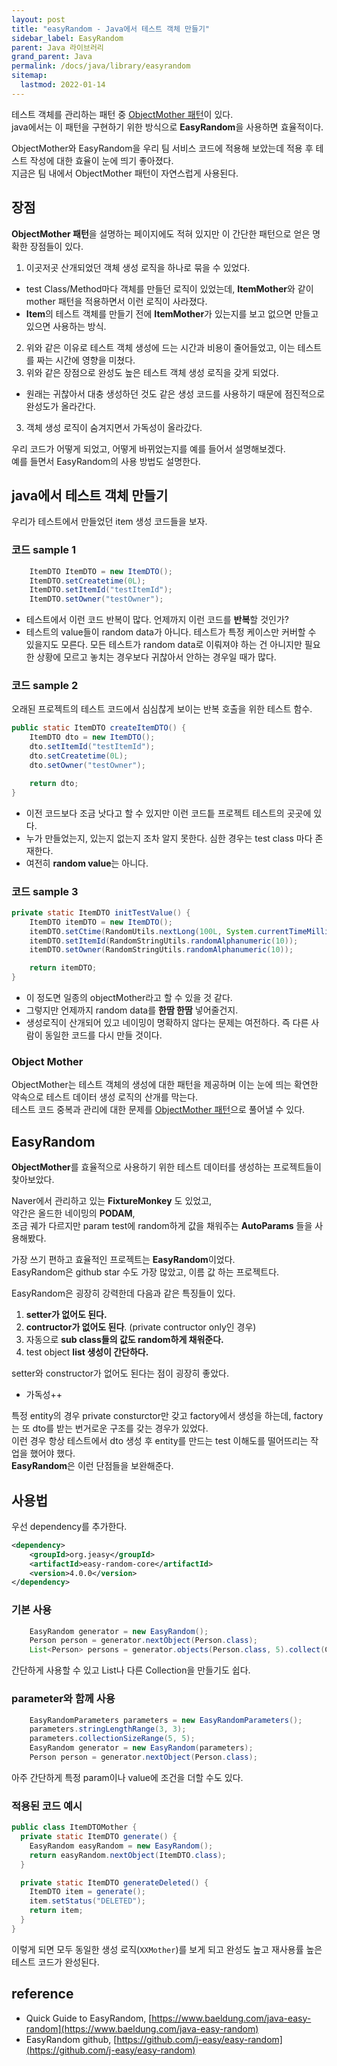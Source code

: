 ```yaml
---
layout: post
title: "easyRandom - Java에서 테스트 객체 만들기"
sidebar_label: EasyRandom
parent: Java 라이브러리
grand_parent: Java
permalink: /docs/java/library/easyrandom
sitemap:
  lastmod: 2022-01-14
---
```


테스트 객체를 관리하는 패턴 중 [ObjectMother 패턴](/docs/pattern/object-mother)이 있다.  
java에서는 이 패턴을 구현하기 위한 방식으로 **EasyRandom**을 사용하면 효율적이다.

ObjectMother와 EasyRandom을 우리 팀 서비스 코드에 적용해 보았는데 적용 후 테스트 작성에 대한 효율이 눈에 띄기 좋아졌다.  
지금은 팀 내에서 ObjectMother 패턴이 자연스럽게 사용된다.  

## 장점

**ObjectMother 패턴**을 설명하는 페이지에도 적혀 있지만 이 간단한 패턴으로 얻은 명확한 장점들이 있다.

1. 이곳저곳 산개되었던 객체 생성 로직을 하나로 묶을 수 있었다.  
  - test Class/Method마다 객체를 만들던 로직이 있었는데, **ItemMother**와 같이 mother 패턴을 적용하면서 이런 로직이 사라졌다.
  - **Item**의 테스트 객체를 만들기 전에 **ItemMother**가 있는지를 보고 없으면 만들고 있으면 사용하는 방식.
2. 위와 같은 이유로 테스트 객체 생성에 드는 시간과 비용이 줄어들었고, 이는 테스트를 짜는 시간에 영향을 미쳤다.
2. 위와 같은 장점으로 완성도 높은 테스트 객체 생성 로직을 갖게 되었다.
  - 원래는 귀찮아서 대충 생성하던 것도 같은 생성 코드를 사용하기 때문에 점진적으로 완성도가 올라간다.
3. 객체 생성 로직이 숨겨지면서 가독성이 올라갔다.

우리 코드가 어떻게 되었고, 어떻게 바뀌었는지를 예를 들어서 설명해보겠다.  
예를 들면서 EasyRandom의 사용 방법도 설명한다.


## java에서 테스트 객체 만들기

우리가 테스트에서 만들었던 item 생성 코드들을 보자.

### 코드 sample 1

```java
    ItemDTO ItemDTO = new ItemDTO();
    ItemDTO.setCreatetime(0L);
    ItemDTO.setItemId("testItemId");
    ItemDTO.setOwner("testOwner");
```

- 테스트에서 이런 코드 반복이 많다. 언제까지 이런 코드를 **반복**할 것인가?
- 테스트의 value들이 random data가 아니다. 테스트가 특정 케이스만 커버할 수 있을지도 모른다. 모든 테스트가 random data로 이뤄져야 하는 건 아니지만 필요한 상황에 모르고 놓치는 경우보다 귀찮아서 안하는 경우일 때가 많다.

### 코드 sample 2

오래된 프로젝트의 테스트 코드에서 심심찮게 보이는 반복 호출을 위한 테스트 함수.

```java
public static ItemDTO createItemDTO() {
    ItemDTO dto = new ItemDTO();
    dto.setItemId("testItemId");
    dto.setCreatetime(0L);
    dto.setOwner("testOwner");

    return dto;
}
```

- 이전 코드보다 조금 낫다고 할 수 있지만 이런 코드틑 프로젝트 테스트의 곳곳에 있다.
- 누가 만들었는지, 있는지 없는지 조차 알지 못한다. 심한 경우는 test class 마다 존재한다.
- 여전히 **random value**는 아니다.

### 코드 sample 3

```java
private static ItemDTO initTestValue() {
    ItemDTO itemDTO = new ItemDTO();
    itemDTO.setCtime(RandomUtils.nextLong(100L, System.currentTimeMillis()));
    itemDTO.setItemId(RandomStringUtils.randomAlphanumeric(10));
    itemDTO.setOwner(RandomStringUtils.randomAlphanumeric(10));

    return itemDTO;
}
```

- 이 정도면 일종의 objectMother라고 할 수 있을 것 같다.
- 그렇지만 언제까지 random data를 **한땀 한땀** 넣어줄건지.
- 생성로직이 산개되어 있고 네이밍이 명확하지 않다는 문제는 여전하다. 즉 다른 사람이 동일한 코드를 다시 만들 것이다.

### Object Mother

ObjectMother는 테스트 객체의 생성에 대한 패턴을 제공하며 이는 눈에 띄는 확연한 약속으로 테스트 데이터 생성 로직의 산개를 막는다.  
테스트 코드 중복과 관리에 대한 문제를 [ObjectMother 패턴](/docs/pattern/object-mother)으로 풀어낼 수 있다.  

## EasyRandom

**ObjectMother**를 효율적으로 사용하기 위한 테스트 데이터를 생성하는 프로젝트들이 찾아보았다.

Naver에서 관리하고 있는 **FixtureMonkey** 도 있었고,  
약간은 올드한 네이밍의 **PODAM**,  
조금 궤가 다르지만 param test에 random하게 값을 채워주는 **AutoParams** 들을 사용해봤다.

가장 쓰기 편하고 효율적인 프로젝트는 **EasyRandom**이었다.  
EasyRandom은 github star 수도 가장 많았고, 이름 값 하는 프로젝트다.  


EasyRandom은 굉장히 강력한데 다음과 같은 특징들이 있다.  
1. **setter가 없어도 된다.**
2. **contructor가 없어도 된다**. (private contructor only인 경우)
3. 자동으로 **sub class들의 값도 random하게 채워준다.**
4. test object **list 생성이 간단하다.**

setter와 constructor가 없어도 된다는 점이 굉장히 좋았다.
- 가독성++

특정 entity의 경우 private consturctor만 갖고 factory에서 생성을 하는데, factory는 또 dto를 받는 번거로운 구조를 갖는 경우가 있었다.  
이런 경우 항상 테스트에서 dto 생성 후 entity를 만드는 test 이해도를 떨어뜨리는 작업을 했어야 했다.  
**EasyRandom**은 이런 단점들을 보완해준다.

## 사용법

우선 dependency를 추가한다.  

```xml
<dependency>
    <groupId>org.jeasy</groupId>
    <artifactId>easy-random-core</artifactId>
    <version>4.0.0</version>
</dependency>
```

### 기본 사용

```java
    EasyRandom generator = new EasyRandom();
    Person person = generator.nextObject(Person.class);
    List<Person> persons = generator.objects(Person.class, 5).collect(Collectors.toList());
```

간단하게 사용할 수 있고 List나 다른 Collection을 만들기도 쉽다.  

### parameter와 함께 사용

```java
    EasyRandomParameters parameters = new EasyRandomParameters();
    parameters.stringLengthRange(3, 3);
    parameters.collectionSizeRange(5, 5);
    EasyRandom generator = new EasyRandom(parameters);
    Person person = generator.nextObject(Person.class);
```

아주 간단하게 특정 param이나 value에 조건을 더할 수도 있다.

### 적용된 코드 예시

```java
public class ItemDTOMother {
  private static ItemDTO generate() {
    EasyRandom easyRandom = new EasyRandom();
    return easyRandom.nextObject(ItemDTO.class);
  }

  private static ItemDTO generateDeleted() {
    ItemDTO item = generate();
    item.setStatus("DELETED");
    return item;
  }
}
```

이렇게 되면 모두 동일한 생성 로직(`XXMother`)를 보게 되고 완성도 높고 재사용률 높은 테스트 코드가 완성된다.


## reference

- Quick Guide to EasyRandom, [https://www.baeldung.com/java-easy-random](https://www.baeldung.com/java-easy-random)
- EasyRandom github, [https://github.com/j-easy/easy-random](https://github.com/j-easy/easy-random)
